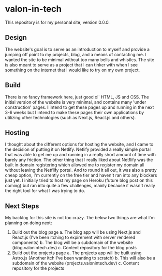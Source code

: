 # valon-in-tech
This repository is for my personal site, version 0.0.0. 
## Design
The website's goal is to serve as an introduction to myself and provide a jumping off point to my projects, blog, and a means of contacting me. I wanted the site to be minimal without too many bells and whistles. The site is also meant to serve as a project that I can tinker with when I see something on the internet that I would like to try on my own project.
## Build
There is no fancy framework here, just good ol' HTML, JS and CSS. The initial version of the website is very minimal, and contains many 'under construction' pages. I intend to get these pages up and running in the next 3-6 weeks but I intend to make these pages their own applications by utilizing other technologies (such as Next.js, React.js and others).
## Hosting
I thought about the different options for hosting the website, and I came to the decision of putting it on Netlify. Netlify provided a really simple portal that was able to get me up and running in a really short amount of time with barely any friction. The other thing that I really liked about Netflify was the built in domain registering which allowed me to register my domain all without leaving the Netflify portal. And to round it all out, it was also a pretty cheap option, I'm currently on the free tier and haven't ran into any blockers just yet. I initially tried to host my page on Heroku (future blog post on this coming) but ran into quite a few challenges, mainly because it wasn't really the right tool for what I was trying to do.
## Next Steps
My backlog for this site is not too crazy. The below two things are what I'm planning on doing next:
1. Build out the blog page
    a. The blog app will be using Next.js and React.js (I've been itching to expirement with server rendered components)
    b. The blog will be a subdomain of the website (blog.valonintech.dev)
    c. Content repository for the blog posts
2. Build out the projects page
    a. The projects app will be built using Astro.js (Another itch I've been wanting to scratch)
    b. This will also be a subdomain of the website (projects.valonintech.dev)
    c. Content repository for the projects